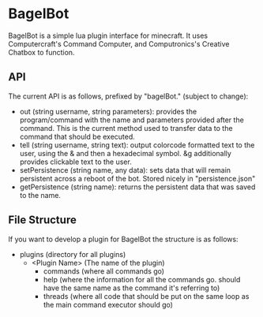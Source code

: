 # BagelBot
BagelBot is a simple lua plugin interface for minecraft.
It uses Computercraft's Command Computer, and Computronics's Creative Chatbox to function.

## API
The current API is as follows, prefixed by "bagelBot." (subject to change):
- out (string username, string parameters): provides the program/command with the name and parameters provided after the command. This is the current method used to transfer data to the command that should be executed.
- tell (string username, string text): output colorcode formatted text to the user, using the & and then a hexadecimal symbol. &g additionally provides clickable text to the user.
- setPersistence (string name, any data): sets data that will remain persistent across a reboot of the bot. Stored nicely in "persistence.json"
- getPersistence (string name): returns the persistent data that was saved to the name.

## File Structure
If you want to develop a plugin for BagelBot the structure is as follows:
* plugins (directory for all plugins)
	* \<Plugin Name> (The name of the plugin)
		* commands (where all commands go)
		* help (where the information for all the commands go. should have the same name as the command it's referring to)
		* threads (where all code that should be put on the same loop as the main command executor should go)